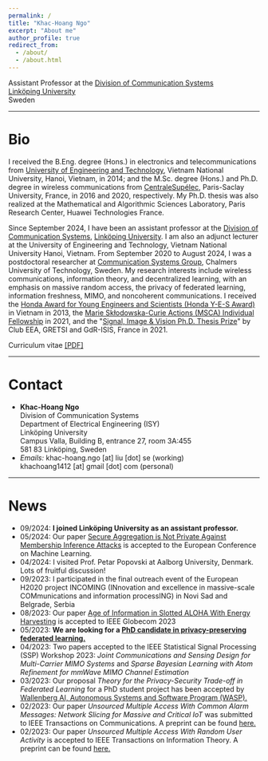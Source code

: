 ```yaml
---
permalink: /
title: "Khac-Hoang Ngo"
excerpt: "About me"
author_profile: true
redirect_from: 
  - /about/
  - /about.html
---
```


Assistant Professor at the [Division of Communication Systems](https://liu.se/en/organisation/liu/isy/ks)\
[Linköping University](https://liu.se/en)\
Sweden

---
# Bio

I received the B.Eng. degree (Hons.) in electronics and telecommunications from [University of Engineering and Technology](https://uet.vnu.edu.vn/), Vietnam National University, Hanoi, Vietnam, in 2014; and the M.Sc. degree (Hons.) and Ph.D. degree in wireless communications from [CentraleSupélec](https://www.centralesupelec.fr/), Paris-Saclay University, France, in 2016 and 2020, respectively. My Ph.D. thesis was also realized at the Mathematical and Algorithmic Sciences Laboratory, Paris Research Center, Huawei Technologies France. 

Since September 2024, I have been an assistant professor at the [Division of Communication Systems](https://liu.se/en/organisation/liu/isy/ks), [Linköping University](https://liu.se/en). I am also an adjunct lecturer at the University of Engineering and Technology, Vietnam National University Hanoi, Vietnam. From September 2020 to August 2024, I was a postdoctoral researcher at [Communication Systems Group](https://www.chalmers.se/en/departments/e2/research/Communication-systems/Pages/Communication-Systems.aspx), Chalmers University of Technology, Sweden. My research interests include wireless communications, information theory, and decentralized learning, with an emphasis on massive random access, the privacy of federated learning, information freshness, MIMO, and noncoherent communications. I received the [Honda Award for Young Engineers and Scientists (Honda Y-E-S Award)](https://www.hondafoundation.jp/yes/index_en/119) in Vietnam in 2013, the [Marie Skłodowska-Curie Actions (MSCA) Individual Fellowship](https://cordis.europa.eu/project/id/101022113) in 2021, and the "[Signal, Image & Vision Ph.D. Thesis Prize](http://gretsi.fr/prix-de-these2021/resultats.php)" by Club EEA, GRETSI and GdR-ISIS, France in 2021. 

Curriculum vitae [[PDF]](http://khachoang1412.github.io/files/CV_HoangNgo.pdf)

---
# Contact

* **Khac-Hoang Ngo** \
Division of Communication Systems \
Department of Electrical Engineering (ISY) \
Linköping University \
Campus Valla, Building B, entrance 27, room 3A:455 \
581 83 Linköping, Sweden
* *Emails:* khac-hoang.ngo [at] liu [dot] se (working) \
          khachoang1412 [at] gmail [dot] com (personal)

---
# News
* 09/2024: **I joined Linköping University as an assistant professor.**
* 05/2024: Our paper [Secure Aggregation is Not Private Against Membership Inference Attacks](https://arxiv.org/pdf/2403.17775) is accepted to the European Conference on Machine Learning.
* 04/2024: I visited Prof. Petar Popovski at Aalborg University, Denmark. Lots of fruitful discussion!
* 09/2023: I participated in the final outreach event of the European H2020 project INCOMING (INnovation and excellence in massive-scale COMmunications and information processING) in Novi Sad and Belgrade, Serbia
* 08/2023: Our paper [Age of Information in Slotted ALOHA With Energy Harvesting](https://research.chalmers.se/publication/537484/file/537484_Fulltext.pdf) is accepted to IEEE Globecom 2023
* 05/2023: **We are looking for a [PhD candidate in privacy-preserving federated learning.](https://www.chalmers.se/en/about-chalmers/work-with-us/vacancies/?rmpage=job&rmjob=11750&rmlang=UK)**
* 04/2023: Two papers accepted to the IEEE Statistical Signal Processing (SSP) Workshop 2023: *Joint Communications and Sensing Design for Multi-Carrier MIMO Systems* and *Sparse Bayesian Learning with Atom Refinement for mmWave MIMO Channel Estimation*
* 03/2023: Our proposal *Theory for the Privacy-Security Trade-off in Federated Learning* for a PhD student project has been accepted by [Wallenberg AI, Autonomous Systems and Software Program (WASP).](https://wasp-sweden.org/)
* 02/2023: Our paper *Unsourced Multiple Access With Common Alarm Messages: Network Slicing for Massive and Critical IoT* was submitted to IEEE Transactions on Communications. A preprint can be found [here.](https://arxiv.org/pdf/2302.11026.pdf)
* 02/2023: Our paper *Unsourced Multiple Access With Random User Activity* is accepted to IEEE Transactions on Information Theory. A preprint can be found [here.](https://arxiv.org/pdf/2202.06365.pdf)
<!--- * 01/2023: I attended the [Zugspite Workshop on Communications](http://zugspitzeworkshop.com/), Germany, and gave a talk on *Unsourced Multiple Access with Common Alarm Messages: Network Slicing for Massive and Critical IoT.*
<!--- * 09/2022: I attended the 9th Heidelberg Laureate Forum (HLF). See an [interview in the spotlight of the HLF.](https://scilogs.spektrum.de/hlf/hlff-spotlight-9th-hlf-2/) -->
<!--- * 02/2022: [Our new paper *Unsourced Multiple Access With Random User Activity*](https://khachoang1412.github.io/news-post/UMA-random-user-activity/) -->
<!--- * 01/2022: [Matlab routines for our paper *Age of Information in Prioritized Random Access*](https://khachoang1412.github.io/news-post/matlab-AoI-Asilomar-paper/)-->
<!--- * 02/2022: [Recorded videos of my presentations in 2021](https://khachoang1412.github.io/news-post/presentation-video-2021/)-->
<!--- * 01/2021: [Thesis prize awarded by CentraleSupélec Foundation](https://khachoang1412.github.io/news-post/thesis-prize-impact-science/)-->
<!--- * 10/2021: [My MSCA project LANTERN starts](https://khachoang1412.github.io/news-post/lantern-starts/)-->

